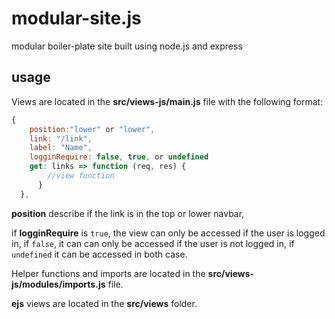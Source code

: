 # modular-site.js
modular boiler-plate site built using node.js and express

## usage
Views are located in the __src/views-js/main.js__ file with the following format:

```javascript
{
    position:"lower" or "lower",
    link: "/link",
    label: "Name",
    logginRequire: false, true, or undefined
    get: links => function (req, res) {
        //view function
      }
  },
```

__position__ describe if the link is in the top or lower navbar,

if __logginRequire__ is `true`, the view can only be accessed if the user is logged in, if `false`, it can can only be accessed if the user is not logged in, if `undefined` it can be accessed in both case.

Helper functions and imports are located in the __src/views-js/modules/imports.js__ file.

__ejs__ views are located in the __src/views__ folder.
